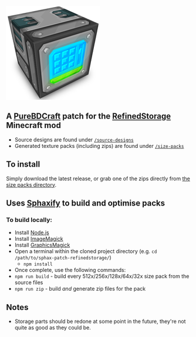 ![RefinedStorage PureBDCraft Patch](./previews/Patch-Preview-256x.png)

## A [PureBDCraft](http://bdcraft.net/) patch for the [RefinedStorage](https://minecraft.curseforge.com/projects/refined-storage) Minecraft mod
- Source designs are found under [`/source-designs`](./source-designs)
- Generated texture packs (including zips) are found under [`/size-packs`](./size-packs)

## To install
Simply download the latest release, or grab one of the zips directly from [the size packs directory](./size-packs/).

## Uses [Sphaxify](https://github.com/GrumpyPirate/Sphaxify) to build and optimise packs
### To build locally:
- Install [Node.js](https://nodejs.org/en/)
- Install [ImageMagick](http://www.imagemagick.org/script/binary-releases.php)
- Install [GraphicsMagick](http://www.graphicsmagick.org/download.html)
- Open a terminal within the cloned project directory (e.g. `cd /path/to/sphax-patch-refinedstorage/`)
  - `npm install`
- Once complete, use the following commands:
 - `npm run build` - build every 512x/256x/128x/64x/32x size pack from the source files
 - `npm run zip` - build *and* generate zip files for the pack


## Notes
- Storage parts should be redone at some point in the future, they're not quite as good as they could be.
